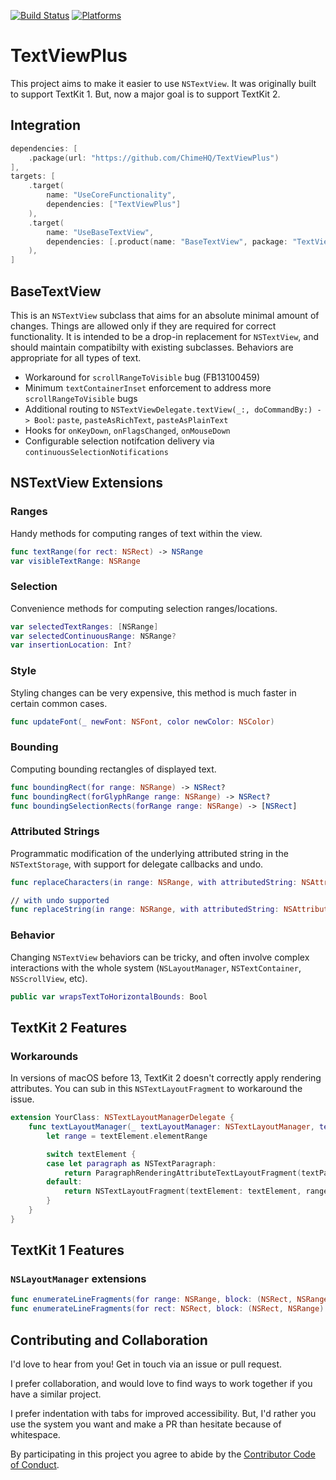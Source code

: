 [![Build Status][build status badge]][build status]
[![Platforms][platforms badge]][platforms]

# TextViewPlus

This project aims to make it easier to use `NSTextView`. It was originally built to support TextKit 1. But, now a major goal is to support TextKit 2.

## Integration

```swift
dependencies: [
    .package(url: "https://github.com/ChimeHQ/TextViewPlus")
],
targets: [
    .target(
        name: "UseCoreFunctionality",
        dependencies: ["TextViewPlus"]
    ),
    .target(
        name: "UseBaseTextView",
        dependencies: [.product(name: "BaseTextView", package: "TextViewPlus")]
    ),
]
```

## BaseTextView

This is an `NSTextView` subclass that aims for an absolute minimal amount of changes. Things are allowed only if they are required for correct functionality. It is intended to be a drop-in replacement for `NSTextView`, and should maintain compatibilty with existing subclasses. Behaviors are appropriate for all types of text.

- Workaround for `scrollRangeToVisible` bug (FB13100459)
- Minimum `textContainerInset` enforcement to address more `scrollRangeToVisible` bugs
- Additional routing to `NSTextViewDelegate.textView(_:, doCommandBy:) -> Bool`:  `paste`, `pasteAsRichText`, `pasteAsPlainText`
- Hooks for `onKeyDown`, `onFlagsChanged`, `onMouseDown`
- Configurable selection notifcation delivery via `continuousSelectionNotifications`

## NSTextView Extensions

### Ranges

Handy methods for computing ranges of text within the view.

```swift
func textRange(for rect: NSRect) -> NSRange
var visibleTextRange: NSRange
```

### Selection

Convenience methods for computing selection ranges/locations.

```swift
var selectedTextRanges: [NSRange]
var selectedContinuousRange: NSRange?
var insertionLocation: Int?
```

### Style

Styling changes can be very expensive, this method is much faster in certain common cases.

```swift
func updateFont(_ newFont: NSFont, color newColor: NSColor)
```

### Bounding

Computing bounding rectangles of displayed text.

```swift
func boundingRect(for range: NSRange) -> NSRect?
func boundingRect(forGlyphRange range: NSRange) -> NSRect?
func boundingSelectionRects(forRange range: NSRange) -> [NSRect]
```

### Attributed Strings

Programmatic modification of the underlying attributed string in the `NSTextStorage`, with support for delegate callbacks and undo.

```swift
func replaceCharacters(in range: NSRange, with attributedString: NSAttributedString)

// with undo supported
func replaceString(in range: NSRange, with attributedString: NSAttributedString)
```

### Behavior

Changing `NSTextView` behaviors can be tricky, and often involve complex interactions with the whole system (`NSLayoutManager`, `NSTextContainer`, `NSScrollView`, etc).

```swift
public var wrapsTextToHorizontalBounds: Bool
```

## TextKit 2 Features

### Workarounds

In versions of macOS before 13, TextKit 2 doesn't correctly apply rendering attributes. You can sub in this `NSTextLayoutFragment` to workaround the issue.

```swift
extension YourClass: NSTextLayoutManagerDelegate {
    func textLayoutManager(_ textLayoutManager: NSTextLayoutManager, textLayoutFragmentFor location: NSTextLocation, in textElement: NSTextElement) -> NSTextLayoutFragment {
        let range = textElement.elementRange

        switch textElement {
        case let paragraph as NSTextParagraph:
            return ParagraphRenderingAttributeTextLayoutFragment(textParagraph: paragraph, range: range)
        default:
            return NSTextLayoutFragment(textElement: textElement, range: range)
        }
    }
}
```

## TextKit 1 Features

### `NSLayoutManager` extensions

```swift
func enumerateLineFragments(for range: NSRange, block: (NSRect, NSRange) -> Void)
func enumerateLineFragments(for rect: NSRect, block: (NSRect, NSRange) -> Void)
```

## Contributing and Collaboration

I'd love to hear from you! Get in touch via an issue or pull request.

I prefer collaboration, and would love to find ways to work together if you have a similar project.

I prefer indentation with tabs for improved accessibility. But, I'd rather you use the system you want and make a PR than hesitate because of whitespace.

By participating in this project you agree to abide by the [Contributor Code of Conduct](CODE_OF_CONDUCT.md).

[build status]: https://github.com/ChimeHQ/TextViewPlus/actions
[build status badge]: https://github.com/ChimeHQ/TextViewPlus/workflows/CI/badge.svg
[platforms]: https://swiftpackageindex.com/ChimeHQ/TextViewPlus
[platforms badge]: https://img.shields.io/endpoint?url=https%3A%2F%2Fswiftpackageindex.com%2Fapi%2Fpackages%2FChimeHQ%2FTextViewPlus%2Fbadge%3Ftype%3Dplatforms
